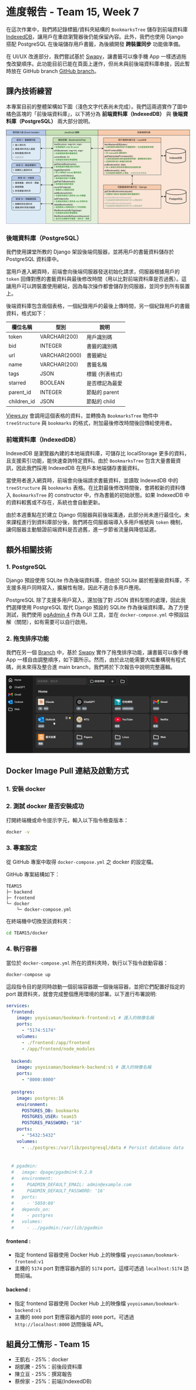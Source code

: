 # 進度報告 - Team 15, Week 7

在這次作業中，我們將記錄標籤/資料夾結構的 `BookmarksTree` 儲存到前端資料庫 [IndexedDB](https://developer.mozilla.org/zh-TW/docs/Web/API/IndexedDB_API)，讓用戶在重啟瀏覽器後仍能保留內容。此外，我們也使用 Django 搭配 PostgreSQL 在後端儲存用戶書籤，為後續開發 **跨裝置同步** 功能做準備。

在 UI/UX 改進部分，我們嘗試基於 [Swapy](https://github.com/TahaSh/swapy)，讓書籤可以像手機 App 一樣透過拖曳改變順序。此功能目前已能在頁面上運作，但尚未與前後端資料庫串接，因此暫時放在 GitHub branch [GitHub branch](https://github.com/yoyoisaman/Team15/tree/draggable)。

## 課內技術練習

本專案目前的整體架構如下圖（淺色文字代表尚未完成）。我們這兩週實作了圖中橘色區塊的「前後端資料庫」，以下將分為 **前端資料庫（IndexedDB）** 與 **後端資料庫（PostgreSQL）** 兩大部分說明。

![flow.jpg](report_imgs/Week07/flow.jpg)

### 後端資料庫（PostgreSQL）

我們使用課堂所教的 Django 架設後端伺服器，並將用戶的書籤資料儲存於 PostgreSQL 資料庫中。

當用戶進入網頁時，前端會向後端伺服器發送初始化請求，伺服器根據用戶的 `token` 回傳對應的書籤資料與最後修改時間（用以比對前端資料庫是否過舊）。這讓用戶可以跨裝置使用網站，因為每次操作都會儲存到伺服器，並同步到所有裝置上。

後端資料庫包含兩個表格，一個紀錄用戶的最後上傳時間，另一個紀錄用戶的書籤資料，格式如下：

| 欄位名稱    | 型別          | 說明            |
| ----------- | ------------- | --------------- |
| token       | VARCHAR(200)  | 用戶識別碼      |
| bid         | INTEGER       | 書籤的識別碼    |
| url         | VARCHAR(2000) | 書籤網址        |
| name        | VARCHAR(200)  | 書籤名稱        |
| tags        | JSON          | 標籤 (列表格式) |
| starred     | BOOLEAN       | 是否標記為最愛  |
| parent_id   | INTEGER       | 節點的 parent   |
| children_id | JSON          | 節點的 child    |

[Views.py](../backend/api/views.py) 會調用這個表格的資料，並轉換為 `BookmarksTree` 物件中 `treeStructure` 與 `bookmarks` 的格式，附加最後修改時間後回傳給使用者。

### 前端資料庫（IndexedDB）

IndexedDB 是瀏覽器內建的本地端資料庫，可儲存比 localStorage 更多的資料，且支援索引功能，能快速查詢特定資料。由於 `BookmarksTree` 包含大量書籤資訊，因此我們採用 IndexedDB 在用戶本地端儲存書籤資料。

當使用者進入網頁時，前端會向後端請求書籤資料，並讀取 IndexedDB 中的 `treeStructure` 與 `bookmarks` 表格。在比對最後修改時間後，會將較新的資料傳入 `BookmarksTree` 的 constructor 中，作為書籤的初始狀態。如果 IndexedDB 中的資料較舊或不存在，系統也會自動更新。

由於本週重點在於建立 Django 伺服器與前後端溝通，此部分尚未進行最佳化。未來課程進行到資料庫部分後，我們將在伺服器端導入多用戶帳號與 `token` 機制，讓伺服器主動驗證前端資料是否過舊，進一步節省流量與降低延遲。

## 額外相關技術

### 1. PostgreSQL

Django 預設使用 SQLite 作為後端資料庫，但由於 SQLite 屬於輕量級資料庫，不支援多用戶同時寫入，擴展性有限，因此不適合多用戶應用。

PostgreSQL 除了支援多用戶寫入，還加強了對 JSON 資料型態的處理，因此我們選擇使用 PostgreSQL 取代 Django 預設的 SQLite 作為後端資料庫。為了方便測試，我們使用 [pgAdmin 4](https://www.pgadmin.org/) 作為 GUI 工具，並在 `docker-compose.yml` 中預設註解（關閉），如有需要可以自行啟用。

### 2. 拖曳排序功能

我們在另一個 [Branch](https://github.com/yoyoisaman/Team15/tree/draggable) 中，基於 [Swapy](https://github.com/TahaSh/swapy) 實作了拖曳排序功能，讓書籤可以像手機 App 一樣自由調整順序，如下圖所示。然而，由於此功能需要大幅重構現有程式碼，尚未來得及整合進 main branch，我們將於下次報告中說明完整邏輯。

![draggable](report_imgs/Week07/draggable.gif)

## Docker Image Pull 連結及啟動方式

### 1. 安裝 docker

### 2. 測試 docker 是否安裝成功

打開終端機或命令提示字元，輸入以下指令檢查版本：

```bash
docker -v
```

### 3. 專案設定

從 GitHub 專案中取得 `docker-compose.yml` 之 docker 的設定檔。

GitHub 專案結構如下：

```
TEAM15
├─ backend
├─ frontend
└─ docker
    └─ docker-compose.yml
```

在終端機中切換至該資料夾：

```bash
cd TEAM15/docker
```

### 4. 執行容器

當位於 `docker-compose.yml` 所在的資料夾時，執行以下指令啟動容器：

```bash
docker-compose up
```

這段指令目的是同時啟動一個前端容器跟一個後端容器，並把它們配置好指定的 port 跟資料夾，就會完成整個應用環境的部署。以下進行布署說明:

```yaml
services:
  frontend:
    image: yoyoisaman/bookmark-frontend:v1 # 匯入的映像名稱
    ports:
      - "5174:5174"
    volumes:
      - ./frontend:/app/frontend
      - /app/frontend/node_modules

  backend:
    image: yoyoisaman/bookmark-backend:v1 # 匯入的映像名稱
    ports:
      - "8000:8000"

  postgres:
    image: postgres:16
    environment:
      POSTGRES_DB: bookmarks
      POSTGRES_USER: team15
      POSTGRES_PASSWORD: "16"
    ports:
      - "5432:5432"
    volumes:
      - ../postgres:/var/lib/postgresql/data # Persist database data


  # pgadmin:
  #   image: dpage/pgadmin4:9.2.0
  #   environment:
  #     PGADMIN_DEFAULT_EMAIL: admin@example.com
  #     PGADMIN_DEFAULT_PASSWORD: '16'
  #   ports:
  #     - '5050:80'
  #   depends_on:
  #     - postgres
  #   volumes:
  #     - ../pgadmin:/var/lib/pgadmin
```

#### frontend :

- 指定 frontend 容器使用 Docker Hub 上的映像檔 `yoyoisaman/bookmark-frontend:v1`
- 主機的 `5174` port 對應容器內部的 `5174` port，這樣可透過 `localhost:5174` 訪問前端。

#### backend :

- 指定 frontend 容器使用 Docker Hub 上的映像檔 `yoyoisaman/bookmark-backend:v1`
- 主機的 `8000` port 對應容器內部的 `8000` port，可透過 `http://localhost:8000` 訪問後端 API。

## 組員分工情形 - Team 15

- 王凱右 - 25%：docker
- 胡凱騰 - 25%：前後段資料庫
- 陳立亘 - 25%：撰寫報告
- 蔡佾家 - 25%：前端(IndexedDB)
